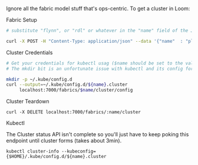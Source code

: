Ignore all the fabric model stuff that's ops-centric. To get a cluster in Loom:

Fabric Setup

```bash
# substitute "flynn", or "rdl" or whatever in the "name" field of the JSON below. DO NOT EDIT "model".

curl -X POST -H "Content-Type: application/json" --data '{"name"  : "plombardi", "model" : "simple-v1"}' localhost:7000/fabrics
```

Cluster Credentials

```bash
# Get your credentials for kubectl usag ($name should be set to the value in "name" field of the previous JSON).
# The mkdir bit is an unfortunate issue with kubectl and its config format. I can explain that more some other time.

mkdir -p ~/.kube/config.d
curl --output=~/.kube/config.d/${name}.cluster
     localhost:7000/fabrics/$name/cluster/config
```

Cluster Teardown

```
curl -X DELETE localhost:7000/fabrics/:name/cluster
```

Kubectl

The Cluster status API isn't complete so you'll just have to keep poking this endpoint until cluster forms (takes about 3min).

```
kubectl cluster-info --kubeconfig={$HOME}/.kube/config.d/${name}.cluster
```